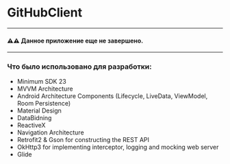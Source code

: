 # GitHubClient
---

#### ⚠⚠ Данное приложение еще не завершено.

---

### Что было использовано для разработки:
* Minimum SDK 23
* MVVM Architecture
* Android Architecture Components (Lifecycle, LiveData, ViewModel, Room Persistence)
* Material Design
* DataBidning
* ReactiveX
* Navigation Architecture
* Retrofit2 & Gson for constructing the REST API
* OkHttp3 for implementing interceptor, logging and mocking web server
* Glide
